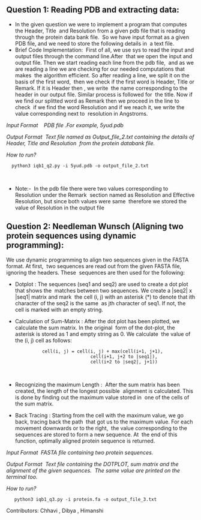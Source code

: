 ## Question 1: Reading PDB and extracting data:
- In the given question we were to implement a program that computes the Header, Title  and Resolution from a given pdb file that is reading through the protein data bank file. 
So we have input format as a given PDB file, and we need to store the following details in  a text file. 
- Brief Code Implementation: 
First of all, we use sys to read the input and output files through the command line.After  that we open the input and output file. Then we start reading each line from the pdb file,  and as we are reading a line we are checking for our needed computations that makes  the algorithm efficient. So after reading a line, we split it on the basis of the first word,  then we check if the first word is Header, Title or Remark. If it is Header then , we write  the name corresponding to the header in our output file. Similar process is followed for  the title. Now if we find our splitted word as Remark then we proceed in the line to check  if we find the word Resolution and if we reach it, we write the value corresponding next to  resolution in Angstroms. 

*Input Format    PDB file .For example, 5yud.pdb*


*Output Format  Text file named as Output_file_2.txt containing the details of Header, Title and Resolution  from the protein databank file.*


*How to run?* 

      python3 iqb1_q2.py -i 5yud.pdb -o output_file_2.txt 
      
  
 
- Note:- 
In the pdb file there were two values corresponding to Resolution under the Remark  section named as Resolution and Effective Resolution, but since both values were same  therefore we stored the value of Resolution in the output file

## Question 2: Needleman Wunsch (Aligning two protein sequences using dynamic programming):
We use dynamic programming to align two sequences given in the FASTA format. At first,  two sequences are read out from the given FASTA file, ignoring the headers. These  sequences are then used for the following: 

- Dotplot :
The sequences (seq1 and seq2) are used to create a dot plot that shows the  matches between two sequences. We create a |seq2| x |seq1| matrix and mark  the cell (i, j) with an asterisk (*) to denote that i​th​ character of the seq2 is the same  as j​th ​character of seq1. If not, the cell is marked with an empty string. 
 
 
- Calculation of Sum-Matrix : 
After the dot plot has been plotted, we calculate the sum matrix. In the original  form of the dot-plot, the asterisk is stored as 1 and empty string as 0. We calculate  the value of the (i, j) cell as follows:
                
                cell(i, j) = cell(i, j) + max(cell(i+1, j+1),
                                  cell(i+1, j+2 to |seq1|),
                                  cell(i+2 to |seq2|, j+1)) 
 
 
- Recognizing the maximum Length : 
After the sum matrix has been created, the length of the longest possible  alignment is calculated. This is done by finding out the maximum value stored in  one of the cells of the sum matrix.

- Back Tracing :
Starting from the cell with the maximum value, we go back, tracing back the path  that got us to the maximum value. For each movement downwards or to the right,  the value corresponding to the sequences are stored to form a new sequence. At  the end of this function, optimally aligned protein sequence is returned. 

*Input Format  FASTA file containing two protein sequences.*


*Output Format  Text file containing the DOTPLOT, sum matrix and the alignment of the given sequences.  The same value are printed on the terminal too.*


*How to run?* 

       python3 iqb1_q3.py -i protein.fa -o output_file_3.txt  









Contributors: Chhavi , Dibya , Himanshi
